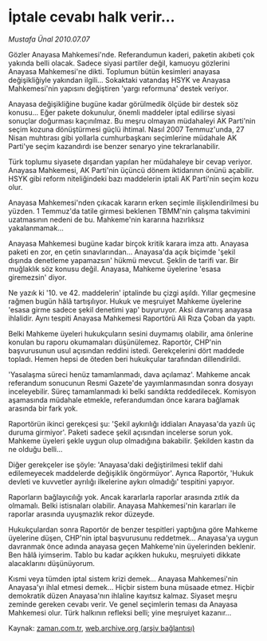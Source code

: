 # İptale cevabı halk verir...

*Mustafa Ünal 2010.07.07*

<td class="columnist-detail">
<p>Gözler Anayasa Mahkemesi'nde. Referandumun kaderi, paketin akıbeti çok yakında belli olacak. Sadece siyasi partiler değil, kamuoyu gözlerini Anayasa Mahkemesi'ne dikti. Toplumun bütün kesimleri anayasa değişikliğiyle yakından ilgili... Sokaktaki vatandaş HSYK ve Anayasa Mahkemesi'nin yapısını değiştiren 'yargı reformuna' destek veriyor.</p>
<p>
<div id="haberMetinDiv">
<p>Anayasa değişikliğine bugüne kadar görülmedik ölçüde bir destek söz konusu... Eğer pakete dokunulur, önemli maddeler iptal edilirse siyasi sonuçlar doğurması kaçınılmaz. Bu meşru olmayan müdahaleyi AK Parti'nin seçim kozuna dönüştürmesi güçlü ihtimal. Nasıl 2007 Temmuz'unda, 27 Nisan muhtırası gibi yollarla cumhurbaşkanı seçimlerine müdahale AK Parti'ye seçim kazandırdı ise benzer senaryo yine tekrarlanabilir.
<p>Türk toplumu siyasete dışarıdan yapılan her müdahaleye bir cevap veriyor. Anayasa Mahkemesi, AK Parti'nin üçüncü dönem iktidarının önünü açabilir. HSYK gibi reform niteliğindeki bazı maddelerin iptali AK Parti'nin seçim kozu olur.
<p>Anayasa Mahkemesi'nden çıkacak kararın erken seçimle ilişkilendirilmesi bu yüzden. 1 Temmuz'da tatile girmesi beklenen TBMM'nin çalışma takvimini uzatmasının nedeni de bu. Mahkeme'nin kararına hazırlıksız yakalanmamak...
<p>Anayasa Mahkemesi bugüne kadar birçok kritik karara imza attı. Anayasa paketi en zor, en çetin sınavlarından... Anayasa'da açık biçimde 'şekil dışında denetleme yapamazsın' hükmü mevcut. Şeklin de tarifi var. Bir muğlaklık söz konusu değil. Anayasa, Mahkeme üyelerine 'esasa giremezsin' diyor.
<p>Ne yazık ki '10. ve 42. maddelerin' iptalinde bu çizgi aşıldı. Yıllar geçmesine rağmen bugün hâlâ tartışılıyor. Hukuk ve meşruiyet Mahkeme üyelerine 'esasa girme sadece şekil denetimi yap' buyuruyor. Aksi davranış anayasa ihlalidir. Aynı tespiti Anayasa Mahkemesi Raportörü Ali Rıza Çoban da yaptı.
<p>Belki Mahkeme üyeleri hukukçuların sesini duymamış olabilir, ama önlerine konulan bu raporu okumamaları düşünülemez. Raportör, CHP'nin başvurusunun usul açısından reddini istedi. Gerekçelerini dört maddede topladı. Hemen hepsi de öteden beri hukukçular tarafından dillendirildi.
<p>'Yasalaşma süreci henüz tamamlanmadı, dava açılamaz'. Mahkeme ancak referandum sonucunun Resmi Gazete'de yayımlanmasından sonra dosyayı inceleyebilir. Süreç tamamlanmadı ki belki sandıkta reddedilecek. Komisyon aşamasında müdahale etmekle, referandumdan önce karara bağlamak arasında bir fark yok.
<p>Raportörün ikinci gerekçesi şu: 'Şekil aykırılığı iddiaları Anayasa'da yazılı üç duruma girmiyor'. Paketi sadece şekil açısından incelerse sorun yok. Mahkeme üyeleri şekle uygun olup olmadığına bakabilir. Şekilden kastın da ne olduğu belli...
<p>Diğer gerekçeler ise şöyle: 'Anayasa'daki değiştirilmesi teklif dahi edilemeyecek maddelerde değişiklik öngörmüyor'. Ayrıca Raportör, 'Hukuk devleti ve kuvvetler ayrılığı ilkelerine aykırı olmadığı' tespitini yapıyor.
<p>Raporların bağlayıcılığı yok. Ancak kararlarla raporlar arasında zıtlık da olmamalı. Belki istisnaları olabilir. Anayasa Mahkemesi'nin kararları ile raporlar arasında uyuşmazlık rekor düzeyde.
<p>Hukukçulardan sonra Raportör de benzer tespitleri yaptığına göre Mahkeme üyelerine düşen, CHP'nin iptal başvurusunu reddetmek... Anayasa'ya uygun davranmak önce adında anayasa geçen Mahkeme'nin üyelerinden beklenir. Ben hâlâ iyimserim. Tablo bu kadar açıkken hukuku, meşruiyeti dikkate alacaklarını düşünüyorum.
<p>Kısmi veya tümden iptal sistem krizi demek... Anayasa Mahkemesi'nin Anayasa'yı ihlal etmesi demek... Hiçbir sistem buna müsaade etmez. Hiçbir demokratik düzen Anayasa'nın ihlaline kayıtsız kalmaz. Siyaset meşru zeminde gereken cevabı verir. Ve genel seçimlerin teması da Anayasa Mahkemesi olur. Türk halkının refleksi belli; yine meşruiyet kazanır... </p></p></p></p></p></p></p></p></p></p></p></p></div>
</p>
<a href="http://web.archive.org/web/20110106003757/mailto:m.unal@zaman.com.tr">
</a></td>

Kaynak: [zaman.com.tr](http://zaman.com.tr/yazar.do?yazino=1003276), [web.archive.org (arşiv bağlantısı)](http://web.archive.org/web/20110106003757/http://www.zaman.com.tr/yazar.do?yazino=1003276)
